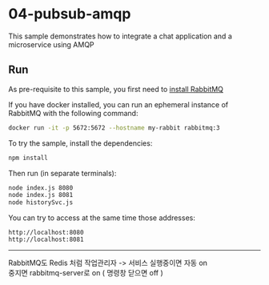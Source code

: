 # 04-pubsub-amqp

This sample demonstrates how to integrate a chat application and a microservice using AMQP

## Run

As pre-requisite to this sample, you first need to [install RabbitMQ](http://www.rabbitmq.com/download.html)

If you have docker installed, you can run an ephemeral instance of RabbitMQ with the following command:

```bash
docker run -it -p 5672:5672 --hostname my-rabbit rabbitmq:3
```

To try the sample, install the dependencies:

```bash
npm install
```

Then run (in separate terminals):

```bash
node index.js 8080
node index.js 8081
node historySvc.js
```

You can try to access at the same time those addresses:

```
http://localhost:8080
http://localhost:8081
```
---
RabbitMQ도 Redis 처럼 작업관리자 -> 서비스 실행중이면 자동 on  
중지면 rabbitmq-server로 on ( 명령창 닫으면 off )